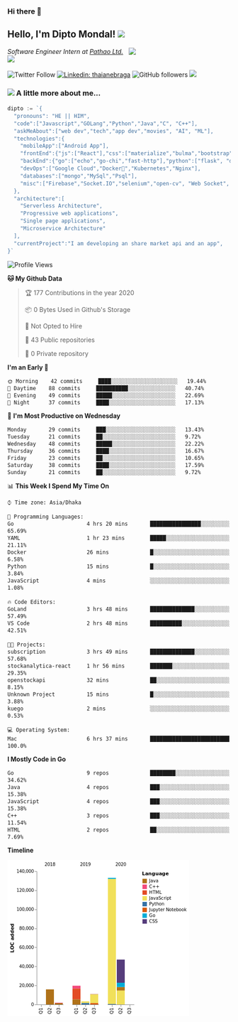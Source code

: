 ### Hi there 👋

<!--
**diptomondal007/diptomondal007** is a ✨ _special_ ✨ repository because its `README.md` (this file) appears on your GitHub profile.

Here are some ideas to get you started:

- 🔭 I’m currently working on ...
- 🌱 I’m currently learning ...
- 👯 I’m looking to collaborate on ...
- 🤔 I’m looking for help with ...
- 💬 Ask me about ...
- 📫 How to reach me: ...
- 😄 Pronouns: ...
- ⚡ Fun fact: ...
-->

<h2>Hello, I'm Dipto Mondal! <img src="https://media.giphy.com/media/12oufCB0MyZ1Go/giphy.gif" width="50"></h2>
<img align='right' src="https://media.giphy.com/media/M9gbBd9nbDrOTu1Mqx/giphy.gif" width="230">
<p><em>Software Engineer Intern at <a href="https://pathao.com/?lang=en">Pathao Ltd.</a><img src="https://media.giphy.com/media/WUlplcMpOCEmTGBtBW/giphy.gif" width="30"> 
</em></p>

![Twitter Follow](https://img.shields.io/twitter/follow/Dipto_Mondal007?label=Follow)
[![Linkedin: thaianebraga](https://img.shields.io/badge/-dipto-blue?style=flat-square&logo=Linkedin&logoColor=white&link=https://www.linkedin.com/in/dipto-mondal-807003181/)](https://www.linkedin.com/in/dipto-mondal-807003181/)
![GitHub followers](https://img.shields.io/github/followers/diptomondal007?label=Follow&style=social)
![](https://visitor-badge.glitch.me/badge?page_id=https://github.com/diptomondal007)

### <img src="https://media.giphy.com/media/VgCDAzcKvsR6OM0uWg/giphy.gif" width="50"> A little more about me...  

```go
dipto := `{
  "pronouns": "HE || HIM",
  "code":["Javascript","GOLang","Python","Java","C", "C++"],
  "askMeAbout":["web dev","tech","app dev","movies", "AI", "ML"],
  "technologies":{
    "mobileApp":["Android App"],
    "frontEnd":{"js":["React"],"css":["materialize","bulma","bootstrap"]},
    "backEnd":{"go":["echo","go-chi","fast-http"],"python":["flask", "django"]},
    "devOps":["Google Cloud","Docker🐳","Kubernetes","Nginx"],
    "databases":["mongo","MySql","Psql"],
    "misc":["Firebase","Socket.IO","selenium","open-cv", "Web Socket", "WebRtc]
  },
  "architecture":[
    "Serverless Architecture",
    "Progressive web applications",
    "Single page applications",
    "Microservice Architecture"
  ],
  "currentProject":"I am developing an share market api and an app",
}`
```

<!--START_SECTION:waka-->
![Profile Views](http://img.shields.io/badge/Profile%20Views-0-blue)

**🐱 My Github Data** 

> 🏆 177 Contributions in the year 2020
 > 
> 📦 0 Bytes Used in Github's Storage 
 > 
> 🚫 Not Opted to Hire
 > 
> 📜 43 Public repositories
 > 
> 🔑 0 Private repository 
 > 
**I'm an Early 🐤** 

```text
🌞 Morning    42 commits     ████░░░░░░░░░░░░░░░░░░░░░   19.44% 
🌆 Daytime    88 commits     ██████████░░░░░░░░░░░░░░░   40.74% 
🌃 Evening    49 commits     █████░░░░░░░░░░░░░░░░░░░░   22.69% 
🌙 Night      37 commits     ████░░░░░░░░░░░░░░░░░░░░░   17.13%

```
📅 **I'm Most Productive on Wednesday** 

```text
Monday       29 commits     ███░░░░░░░░░░░░░░░░░░░░░░   13.43% 
Tuesday      21 commits     ██░░░░░░░░░░░░░░░░░░░░░░░   9.72% 
Wednesday    48 commits     █████░░░░░░░░░░░░░░░░░░░░   22.22% 
Thursday     36 commits     ████░░░░░░░░░░░░░░░░░░░░░   16.67% 
Friday       23 commits     ██░░░░░░░░░░░░░░░░░░░░░░░   10.65% 
Saturday     38 commits     ████░░░░░░░░░░░░░░░░░░░░░   17.59% 
Sunday       21 commits     ██░░░░░░░░░░░░░░░░░░░░░░░   9.72%

```


📊 **This Week I Spend My Time On** 

```text
⌚︎ Time zone: Asia/Dhaka

💬 Programming Languages: 
Go                       4 hrs 20 mins       ████████████████░░░░░░░░░   65.69% 
YAML                     1 hr 23 mins        █████░░░░░░░░░░░░░░░░░░░░   21.11% 
Docker                   26 mins             █░░░░░░░░░░░░░░░░░░░░░░░░   6.58% 
Python                   15 mins             █░░░░░░░░░░░░░░░░░░░░░░░░   3.84% 
JavaScript               4 mins              ░░░░░░░░░░░░░░░░░░░░░░░░░   1.08%

🔥 Code Editors: 
GoLand                   3 hrs 48 mins       ██████████████░░░░░░░░░░░   57.49% 
VS Code                  2 hrs 48 mins       ██████████░░░░░░░░░░░░░░░   42.51%

🐱‍💻 Projects: 
subscription             3 hrs 49 mins       ██████████████░░░░░░░░░░░   57.68% 
stockanalytica-react     1 hr 56 mins        ███████░░░░░░░░░░░░░░░░░░   29.35% 
openstockapi             32 mins             ██░░░░░░░░░░░░░░░░░░░░░░░   8.15% 
Unknown Project          15 mins             █░░░░░░░░░░░░░░░░░░░░░░░░   3.88% 
kuego                    2 mins              ░░░░░░░░░░░░░░░░░░░░░░░░░   0.53%

💻 Operating System: 
Mac                      6 hrs 37 mins       █████████████████████████   100.0%

```

**I Mostly Code in Go** 

```text
Go                       9 repos             ████████░░░░░░░░░░░░░░░░░   34.62% 
Java                     4 repos             ███░░░░░░░░░░░░░░░░░░░░░░   15.38% 
JavaScript               4 repos             ███░░░░░░░░░░░░░░░░░░░░░░   15.38% 
C++                      3 repos             ███░░░░░░░░░░░░░░░░░░░░░░   11.54% 
HTML                     2 repos             ██░░░░░░░░░░░░░░░░░░░░░░░   7.69%

```


**Timeline**

![Chart not found](https://github.com/diptomondal007/diptomondal007/blob/master/charts/bar_graph.png) 


<!--END_SECTION:waka-->
